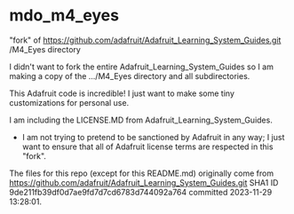 # mdo_m4_eyes
"fork" of https://github.com/adafruit/Adafruit_Learning_System_Guides.git /M4_Eyes directory

I didn't want to fork the entire Adafruit_Learning_System_Guides so I am making a copy of the .../M4_Eyes directory and all subdirectories.

This Adafruit code is incredible! I just want to make some tiny customizations for personal use.

I am including the LICENSE.MD from Adafruit_Learning_System_Guides.
- I am not trying to pretend to be sanctioned by Adafruit in any way; I just want to ensure that all of Adafruit license terms are respected in this "fork".

The files for this repo (except for this README.md) originally come from https://github.com/adafruit/Adafruit_Learning_System_Guides.git SHA1 ID 9de211fb39df0d7ae9fd7d7cd6783d744092a764 committed 2023-11-29 13:28:01.
